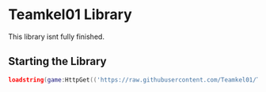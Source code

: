 # Teamkel01 Library
This library isnt fully finished.


## Starting the Library

```lua 
loadstring(game:HttpGet(('https://raw.githubusercontent.com/Teamkel01/Teamkel01-Library/main/Source)'),true))()
```

